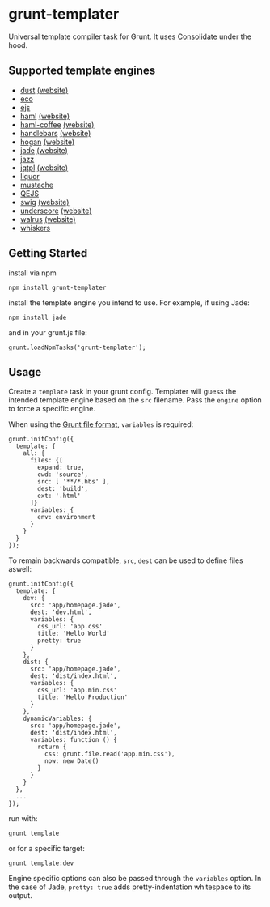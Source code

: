 # grunt-templater

Universal template compiler task for Grunt. It uses [Consolidate](https://github.com/visionmedia/consolidate.js) under the hood.

## Supported template engines

  - [dust](https://github.com/akdubya/dustjs) [(website)](http://akdubya.github.com/dustjs/)
  - [eco](https://github.com/sstephenson/eco)
  - [ejs](https://github.com/visionmedia/ejs)
  - [haml](https://github.com/visionmedia/haml.js) [(website)](http://haml-lang.com/)
  - [haml-coffee](https://github.com/9elements/haml-coffee) [(website)](http://haml-lang.com/)
  - [handlebars](https://github.com/wycats/handlebars.js/) [(website)](http://handlebarsjs.com/)
  - [hogan](https://github.com/twitter/hogan.js) [(website)](http://twitter.github.com/hogan.js/)
  - [jade](https://github.com/visionmedia/jade) [(website)](http://jade-lang.com/)
  - [jazz](https://github.com/shinetech/jazz)
  - [jqtpl](https://github.com/kof/node-jqtpl) [(website)](http://api.jquery.com/category/plugins/templates/)
  - [liquor](https://github.com/chjj/liquor)
  - [mustache](https://github.com/janl/mustache.js)
  - [QEJS](https://github.com/jepso/QEJS)
  - [swig](https://github.com/paularmstrong/swig) [(website)](http://paularmstrong.github.com/swig/)
  - [underscore](https://github.com/documentcloud/underscore) [(website)](http://documentcloud.github.com/underscore/)
  - [walrus](https://github.com/jeremyruppel/walrus) [(website)](http://documentup.com/jeremyruppel/walrus/)
  - [whiskers](https://github.com/gsf/whiskers.js/tree/)

## Getting Started

install via npm

    npm install grunt-templater

install the template engine you intend to use. For example, if using Jade:

    npm install jade

and in your grunt.js file:

    grunt.loadNpmTasks('grunt-templater');

## Usage

Create a `template` task in your grunt config. Templater will guess the intended template engine based on the `src` filename. Pass the `engine` option to force a specific engine.

When using the [Grunt file format](http://gruntjs.com/configuring-tasks#files), `variables` is required:

    grunt.initConfig({
      template: {
        all: {
          files: {[
            expand: true,
            cwd: 'source',
            src: [ '**/*.hbs' ],
            dest: 'build',
            ext: '.html'
          ]}
          variables: {
            env: environment
          }
        }
      }
    });

To remain backwards compatible, `src`, `dest` can be used to define files aswell:

    grunt.initConfig({
      template: {
        dev: {
          src: 'app/homepage.jade',
          dest: 'dev.html',
          variables: {
            css_url: 'app.css'
            title: 'Hello World'
            pretty: true
          }
        },
        dist: {
          src: 'app/homepage.jade',
          dest: 'dist/index.html',
          variables: {
            css_url: 'app.min.css'
            title: 'Hello Production'
          }
        },
        dynamicVariables: {
          src: 'app/homepage.jade',
          dest: 'dist/index.html',
          variables: function () {
            return {
              css: grunt.file.read('app.min.css'),
              now: new Date()
            }
          }
        }
      },
      ...
    });

run with:

    grunt template

or for a specific target:

    grunt template:dev

Engine specific options can also be passed through the `variables` option. In the case of Jade, `pretty: true` adds pretty-indentation whitespace to its output.